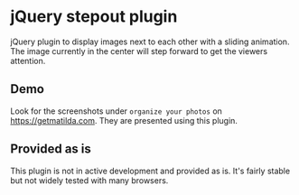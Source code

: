 # jQuery stepout plugin
jQuery plugin to display images next to each other with a sliding animation. The image currently in the center will step forward to get the viewers attention.


## Demo

Look for the screenshots under ``organize your photos`` on <https://getmatilda.com>. They are presented using this plugin.


## Provided as is

This plugin is not in active development and provided as is. It's fairly stable but not widely tested with many browsers.
